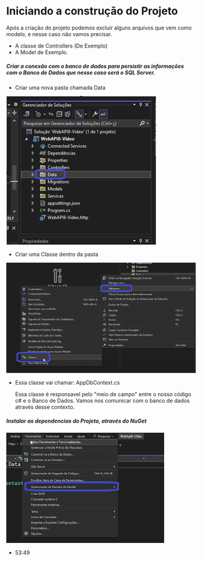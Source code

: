 # Iniciando a construção do Projeto

Após a criação do projeto podemos excluir alguns arquivos que vem como modelo, e nesse caso não vamos precisar.

- A classe de Controllers (De Exemplo)
- A Model de Exemplo.

##### Criar a conexão com o banco de dados para persistir as informações com o Banco de Dados que nesse caso será o SQL Server. 

- Criar uma nova pasta chamada Data

 <img src="https://github.com/JosiTubaroski/App_DBContext/blob/main/img/01_CriarPastaData.png"/>

- Criar uma Classe dentro da pasta

 <img src="https://github.com/JosiTubaroski/App_DBContext/blob/main/img/02_CriarClasse.png"/>

- Essa classe vai chamar: AppDbContext.cs

  Essa classe é responsavel pelo "meio de campo" entre o nosso código c# e o Banco de Dados.
  Vamos nos comunicar com o banco de dados através desse contexto.

##### Instalar as dependencias do Projeto, através do NuGet

<img src="https://github.com/JosiTubaroski/App_DBContext/blob/main/img/03_Pacote_NuGet.png"/>


- 53:49
